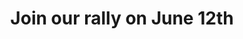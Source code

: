 ---
layout: nexusredirect
title: Join our rally on June 12th 
description: People from every Labour tradition are coming together at our rally on June 12th - Be part of it. 
image: /assets/webthumbnails/uptous2.png
redirecturl: https://labournexus.org.uk/uptous.html
---